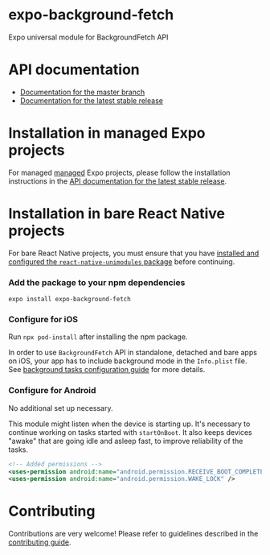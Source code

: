 # expo-background-fetch

Expo universal module for BackgroundFetch API

# API documentation

- [Documentation for the master branch](https://github.com/expo/expo/blob/master/docs/pages/versions/unversioned/sdk/background-fetch.md)
- [Documentation for the latest stable release](https://docs.expo.io/versions/latest/sdk/background-fetch/)

# Installation in managed Expo projects

For managed [managed](https://docs.expo.io/versions/latest/introduction/managed-vs-bare/) Expo projects, please follow the installation instructions in the [API documentation for the latest stable release](https://docs.expo.io/versions/latest/sdk/background-fetch/).

# Installation in bare React Native projects

For bare React Native projects, you must ensure that you have [installed and configured the `react-native-unimodules` package](https://github.com/unimodules/react-native-unimodules) before continuing.

### Add the package to your npm dependencies

```
expo install expo-background-fetch
```

### Configure for iOS

Run `npx pod-install` after installing the npm package.

In order to use `BackgroundFetch` API in standalone, detached and bare apps on iOS, your app has to include background mode in the `Info.plist` file. See [background tasks configuration guide](https://docs.expo.io/versions/latest/sdk/task-manager/#configuration-for-standalone-apps) for more details.

### Configure for Android

No additional set up necessary.

This module might listen when the device is starting up. It's necessary to continue working on tasks started with `startOnBoot`. It also keeps devices "awake" that are going idle and asleep fast, to improve reliability of the tasks.

```xml
<!-- Added permissions -->
<uses-permission android:name="android.permission.RECEIVE_BOOT_COMPLETED" />
<uses-permission android:name="android.permission.WAKE_LOCK" />
```

# Contributing

Contributions are very welcome! Please refer to guidelines described in the [contributing guide](https://github.com/expo/expo#contributing).
